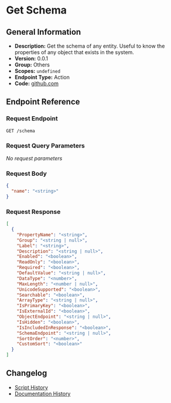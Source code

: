 <!-- BEGIN GENERATED CONTENT -->
# Get Schema

## General Information

- **Description:** Get the schema of any entity. Useful to know the properties of any object that exists in the system.
- **Version:** 0.0.1
- **Group:** Others
- **Scopes:** `undefined`
- **Endpoint Type:** Action
- **Code:** [github.com](https://github.com/NangoHQ/integration-templates/tree/main/integrations/unanet/actions/get-schema.ts)


## Endpoint Reference

### Request Endpoint

`GET /schema`

### Request Query Parameters

_No request parameters_

### Request Body

```json
{
  "name": "<string>"
}
```

### Request Response

```json
[
  {
    "PropertyName": "<string>",
    "Group": "<string | null>",
    "Label": "<string>",
    "Description": "<string | null>",
    "Enabled": "<boolean>",
    "ReadOnly": "<boolean>",
    "Required": "<boolean>",
    "DefaultValue": "<string | null>",
    "DataType": "<number>",
    "MaxLength": "<number | null>",
    "UnicodeSupported": "<boolean>",
    "Searchable": "<boolean>",
    "ArrayType": "<string | null>",
    "IsPrimaryKey": "<boolean>",
    "IsExternalId": "<boolean>",
    "ObjectEndpoint": "<string | null>",
    "IsHidden": "<boolean>",
    "IsIncludedInResponse": "<boolean>",
    "SchemaEndpoint": "<string | null>",
    "SortOrder": "<number>",
    "CustomSort": "<boolean>"
  }
]
```

## Changelog

- [Script History](https://github.com/NangoHQ/integration-templates/commits/main/integrations/unanet/actions/get-schema.ts)
- [Documentation History](https://github.com/NangoHQ/integration-templates/commits/main/integrations/unanet/actions/get-schema.md)

<!-- END  GENERATED CONTENT -->

